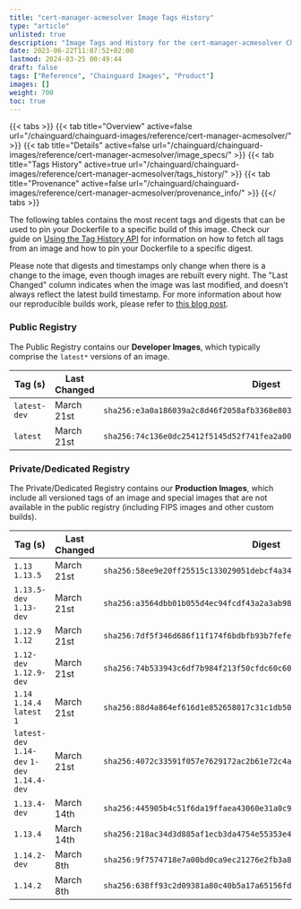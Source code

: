 ```yaml
---
title: "cert-manager-acmesolver Image Tags History"
type: "article"
unlisted: true
description: "Image Tags and History for the cert-manager-acmesolver Chainguard Image"
date: 2023-06-22T11:07:52+02:00
lastmod: 2024-03-25 00:49:44
draft: false
tags: ["Reference", "Chainguard Images", "Product"]
images: []
weight: 700
toc: true
---
```


{{< tabs >}}
{{< tab title="Overview" active=false url="/chainguard/chainguard-images/reference/cert-manager-acmesolver/" >}}
{{< tab title="Details" active=false url="/chainguard/chainguard-images/reference/cert-manager-acmesolver/image_specs/" >}}
{{< tab title="Tags History" active=true url="/chainguard/chainguard-images/reference/cert-manager-acmesolver/tags_history/" >}}
{{< tab title="Provenance" active=false url="/chainguard/chainguard-images/reference/cert-manager-acmesolver/provenance_info/" >}}
{{</ tabs >}}

The following tables contains the most recent tags and digests that can be used to pin your Dockerfile to a specific build of this image. Check our guide on [Using the Tag History API](/chainguard/chainguard-images/using-the-tag-history-api/) for information on how to fetch all tags from an image and how to pin your Dockerfile to a specific digest.

Please note that digests and timestamps only change when there is a change to the image, even though images are rebuilt every night. The "Last Changed" column indicates when the image was last modified, and doesn't always reflect the latest build timestamp. For more information about how our reproducible builds work, please refer to [this blog post](https://www.chainguard.dev/unchained/reproducing-chainguards-reproducible-image-builds).

### Public Registry
The Public Registry contains our **Developer Images**, which typically comprise the `latest*` versions of an image.

| Tag (s)       | Last Changed | Digest                                                                    |
|---------------|--------------|---------------------------------------------------------------------------|
|  `latest-dev` | March 21st   | `sha256:e3a0a186039a2c8d46f2058afb3368e803ffbb0bad78353e947a2786eb3e5d17` |
|  `latest`     | March 21st   | `sha256:74c136e0dc25412f5145d52f741fea2a00d4e988a865daf9ab40ef9b9e1878ce` |


### Private/Dedicated Registry
The Private/Dedicated Registry contains our **Production Images**, which include all versioned tags of an image and special images that are not available in the public registry (including FIPS images and other custom builds).

| Tag (s)                                       | Last Changed | Digest                                                                    |
|-----------------------------------------------|--------------|---------------------------------------------------------------------------|
|  `1.13` `1.13.5`                              | March 21st   | `sha256:58ee9e20ff25515c133029051debcf4a34027f73a5b236b46e1f4cdf4c74a7f5` |
|  `1.13.5-dev` `1.13-dev`                      | March 21st   | `sha256:a3564dbb01b055d4ec94fcdf43a2a3ab98b809aa3b18ef67d9a2442807cfefde` |
|  `1.12.9` `1.12`                              | March 21st   | `sha256:7df5f346d686f11f174f6bdbfb93b7fefe4f848906795116866c599bec44314a` |
|  `1.12-dev` `1.12.9-dev`                      | March 21st   | `sha256:74b533943c6df7b984f213f50cfdc60c6038bb6df16c5d4d8ebd9e001add5905` |
|  `1.14` `1.14.4` `latest` `1`                 | March 21st   | `sha256:88d4a864ef616d1e852658017c31c1db50944c13e724feab2ab29e1a8ed9bebb` |
|  `latest-dev` `1.14-dev` `1-dev` `1.14.4-dev` | March 21st   | `sha256:4072c33591f057e7629172ac2b61e72c4ac43b95a1fb22e2b5af4c2a92472c84` |
|  `1.13.4-dev`                                 | March 14th   | `sha256:445905b4c51f6da19ffaea43060e31a0c917e37cd864eb1ba60fca777db38839` |
|  `1.13.4`                                     | March 14th   | `sha256:218ac34d3d885af1ecb3da4754e55353e4b0f85422bdab9f5b8aee55e13ac421` |
|  `1.14.2-dev`                                 | March 8th    | `sha256:9f7574718e7a00bd0ca9ec21276e2fb3a8744c6e04dac4fbf0b05a26d1c8969a` |
|  `1.14.2`                                     | March 8th    | `sha256:638ff93c2d09381a80c40b5a17a65156fd457e5aa0bcf9c3911c9f8e90ca8c38` |


